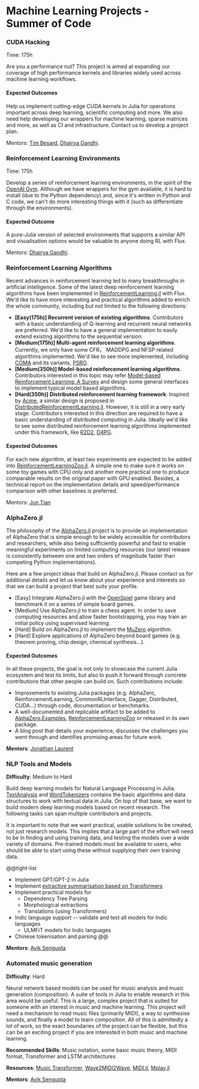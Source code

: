 #  Machine Learning Projects - Summer of Code

### CUDA Hacking

Time: 175h

Are you a performance nut? This project is aimed at expanding our coverage of high performance kernels and libraries widely used across machine learning workflows. 

#### Expected Outcomes

Help us implement cutting-edge CUDA kernels in Julia for operations important across deep learning, scientific computing and more. We also need help developing our wrappers for machine learning, sparse matrices and more, as well as CI and infrastructure. Contact us to develop a project plan.

Mentors: [Tim Besard](https://github.com/maleadt), [Dhairya Gandhi](https://github.com/DhairyaLGandhi).

### Reinforcement Learning Environments

Time: 175h

Develop a series of reinforcement learning environments, in the spirit of the [OpenAI Gym](https://gym.openai.com). Although we have wrappers for the gym available, it is hard to install (due to the Python dependency) and, since it's written in Python and C code, we can't do more interesting things with it (such as differentiate through the environments).

#### Expected Outcome

A pure-Julia version of selected environments that supports a similar API and visualisation options would be valuable to anyone doing RL with Flux.

Mentors: [Dhairya Gandhi](https://github.com/DhairyaLGandhi/).

### Reinforcement Learning Algorithms

Recent advances in reinforcement learning led to many breakthroughs in artificial intelligence. Some of the latest deep reinforcement learning algorithms have been implemented in [ReinforcementLearning.jl](https://github.com/JuliaReinforcementLearning/ReinforcementLearning.jl) with Flux. We'd like to have more interesting and practical algorithms added to enrich the whole community, including but not limited to the following directions:

* **[Easy(175h)] Recurrent version of existing algorithms**. Contributors with a basic understanding of Q-learning and recurrent neural networks are preferred. We'd like to have a general implementation to easily extend existing algorithms to the sequential version.
* **[Medium(175h)] Multi-agent reinforcement learning algorithms**. Currently, we only have some CFR， MADDPG and NFSP related algorithms implemented. We'd like to see more implemented, including [COMA](https://arxiv.org/abs/1705.08926) and its variants, [PSRO](https://arxiv.org/abs/1711.00832).
* **[Medium(350h)] Model-based reinforcement learning algorithms**. Contributors interested in this topic may refer [Model-based Reinforcement Learning: A Survey](https://arxiv.org/abs/2006.16712) and design some general interfaces to implement typical model based algorithms.
* **[Hard(350h)] Distributed reinforcement learning framework**. Inspired by [Acme](https://arxiv.org/abs/2006.00979), a similar design is proposed in [DistributedReinforcementLearning.jl](https://github.com/JuliaReinforcementLearning/DistributedReinforcementLearning.jl). However, it is still in a very early stage. Contributors interested in this direction are required to have a basic understanding of distributed computing in Julia. Ideally we'd like to see some distributed reinforcement learning algorithms implemented under this framework, like [R2D2](https://openreview.net/forum?id=r1lyTjAqYX&utm_campaign=RL%20Weekly&utm_medium=email&utm_source=Revue%20newsletter), [D4PG](https://arxiv.org/abs/1804.08617v1).

#### Expected Outcomes

For each new algorithm, at least two experiments are expected to be added into [ReinforcementLearningZoo.jl](https://github.com/JuliaReinforcementLearning/ReinforcementLearningZoo.jl). A simple one to make sure it works on some toy games with CPU only and another more practical one to produce comparable results on the original paper with GPU enabled. Besides, a technical report on the implementation details and speed/performance comparison with other baselines is preferred.

Mentors: [Jun Tian](https://github.com/findmyway)

### AlphaZero.jl

The philosophy of the [AlphaZero.jl](https://github.com/jonathan-laurent/AlphaZero.jl) project is to provide an implementation of AlphaZero that is simple enough to be widely accessible for contributors and researchers, while also being sufficiently powerful and fast to enable meaningful experiments on limited computing resources (our latest release is consistently between one and two orders of magnitude faster than competing Python implementations).

Here are a few project ideas that build on AlphaZero.jl. Please contact us for additional details and let us know about your experience and interests so that we can build a project that best suits your profile.

- [Easy] Integrate AlphaZero.jl with the [OpenSpiel](https://github.com/JuliaReinforcementLearning/OpenSpiel.jl) game library and benchmark it on a series of simple board games.
- [Medium] Use AlphaZero.jl to train a chess agent. In order to save computing resources and allow faster bootstrapping, you may train an initial policy using supervised learning.
- [Hard] Build on AlphaZero.jl to implement the [MuZero](https://deepmind.com/blog/article/muzero-mastering-go-chess-shogi-and-atari-without-rules) algorithm.
- [Hard] Explore applications of AlphaZero beyond board games (e.g. theorem proving, chip design, chemical synthesis...).

#### Expected Outcomes

In all these projects, the goal is not only to showcase the current Julia ecosystem and test its limits, but also to push it forward through concrete contributions that other people can build on. Such contributions include:

- Improvements to existing Julia packages (e.g. AlphaZero, ReinforcementLearning, CommonRLInterface, Dagger, Distributed, CUDA...) through code, documentation or benchmarks.
- A well-documented and replicable artifact to be added to [AlphaZero.Examples](https://github.com/jonathan-laurent/AlphaZero.jl/tree/master/games), [ReinforcementLearningZoo](https://github.com/JuliaReinforcementLearning/ReinforcementLearningZoo.jl) or released in its own package.
- A blog post that details your experience, discusses the challenges you went through and identifies promising areas for future work.

**Mentors**: [Jonathan Laurent](https://github.com/jonathan-laurent)

### NLP Tools and Models

**Difficulty**: Medium to Hard

Build deep learning models for Natural Language Processing in Julia. [TextAnalysis](https://github.com/juliatext/TextAnalysis.jl)  and [WordTokenizers](https://github.com/JuliaText/WordTokenizers.jl) contains the basic algorithms and data structures to work with textual data in Julia. On top of that base, we want to build modern deep learning models based on recent research. The following tasks can span multiple contributors and projects.

It is important to note that we want practical, usable solutions to be created, not just research models. This implies that a large part of the effort will need to be in finding and using training data, and testing the models over a wide variety of domains. Pre-trained models must be available to users, who should be able to start using these without supplying their own training data.

@@tight-list
* Implement GPT/GPT-2 in Julia
* Implement [extractive summarisation based on Transformers](https://arxiv.org/abs/1909.03186)
* Implement practical models for
  * Dependency Tree Parsing
  * Morphological extractions
  * Translations (using Transformers)
* Indic language support -- validate and test all models for Indic languages
  * ULMFiT models for Indic languages
* Chinese tokenisation and parsing
@@

**Mentors**: [Avik Sengupta](https://github.com/aviks/)

### Automated music generation

**Difficulty**: Hard

Neural network based models can be used for music analysis and music generation (composition). A suite
of tools in Julia to enable research in this area would be useful. This is a large, complex project that
is suited for someone with an interest in music and machine learning. This project will need a mechanism
to read music files (primarily MIDI), a way to synthesise sounds, and finally a model to learn composition.
All of this is admittedly a lot of work, so the exact boundaries of the project can be flexible, but this can be an
exciting project if you are interested in both music and machine learning.

**Recommended Skills**: Music notation, some basic music theory, MIDI format, Transformer and LSTM architectures

**Resources**: [Music Transformer](https://magenta.tensorflow.org/music-transformer), [Wave2MIDI2Wave](https://magenta.tensorflow.org/maestro-wave2midi2wave), [MIDI.jl](https://github.com/JuliaMusic/MIDI.jl), [Mplay.jl](https://github.com/JuliaMusic/Mplay.jl)

**Mentors**: [Avik Sengupta](https://github.com/aviks/)
